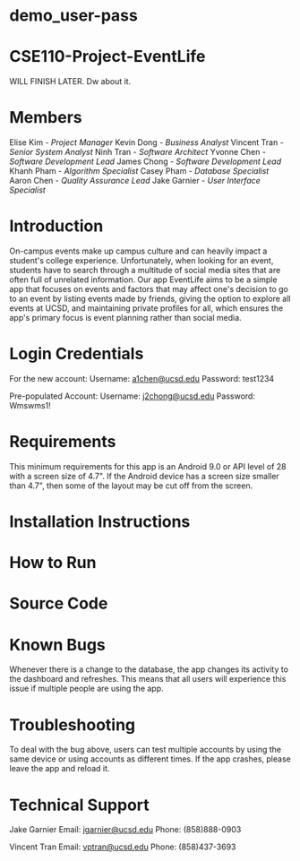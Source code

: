 # demo_user-pass
# CSE110-Project-EventLife

WILL FINISH LATER. Dw about it.

# Members
Elise Kim - *Project Manager*
Kevin Dong - *Business Analyst*
Vincent Tran - *Senior System Analyst*
Ninh Tran - *Software Architect*
Yvonne Chen - *Software Development Lead*
James Chong - *Software Development Lead*
Khanh Pham - *Algorithm Specialist*
Casey Pham - *Database Specialist*
Aaron Chen - *Quality Assurance Lead*
Jake Garnier - *User Interface Specialist*


# Introduction
On-campus events make up campus culture and can heavily impact a student's college experience. Unfortunately, when looking for an event, students have to search through a multitude of social media sites that are often full of unrelated information. Our app EventLife aims to be a simple app that focuses on events and factors that may affect one's decision to go to an event by listing events made by friends, giving the option to explore all events at UCSD, and maintaining private profiles for all, which ensures the app's primary focus is event planning rather than social media.

# Login Credentials
For the new account: 
Username: a1chen@ucsd.edu
Password: test1234

Pre-populated Account:
Username: j2chong@ucsd.edu
Password: Wmswms1!

# Requirements
This minimum requirements for this app is an Android 9.0 or API level of 28 with a screen size of 4.7". If the Android device has a screen size smaller than 4.7", then some of the layout may be cut off from the screen.

# Installation Instructions

# How to Run

# Source Code

# Known Bugs
Whenever there is a change to the database, the app changes its activity to the dashboard and refreshes. This means that all users will experience this issue if multiple people are using the app. 

# Troubleshooting
To deal with the bug above, users can test multiple accounts by using the same device or using accounts as different times.
If the app crashes, please leave the app and reload it. 

# Technical Support
Jake Garnier
Email: jgarnier@ucsd.edu
Phone: (858)888-0903

Vincent Tran 
Email: vptran@ucsd.edu
Phone: (858)437-3693
